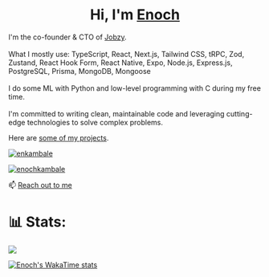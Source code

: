<h1 align="center">Hi, I'm <a href="https://enkambale.com">Enoch</a></h1>
<p align="left">
I'm the co-founder & CTO of <a href="https://dev.enkambale.com">Jobzy</a>.
<br/><br/>
What I mostly use: TypeScript, React, Next.js, Tailwind CSS, tRPC, Zod, Zustand, React Hook Form, React Native, Expo, Node.js, Express.js, PostgreSQL, Prisma, MongoDB, Mongoose
<br/><br/>
I do some ML with Python and low-level programming with C during my free time. 
<br/><br/>
I'm committed to writing clean, maintainable code and leveraging cutting-edge technologies to solve complex problems.

Here are <a href="https://dev.enkambale.com">some of my projects</a>.


<p align="left"> <a href="https://twitter.com/enkambale" target="blank"><img src="https://img.shields.io/twitter/follow/enkambale?logo=twitter&style=for-the-badge" alt="enkambale" /></a> </p>
<p align="left"><a href="https://www.linkedin.com/in/enochkambale" target="blank"><img src="https://img.shields.io/badge/LinkedIn-0077B5?style=for-the-badge&logo=linkedin&logoColor=white" alt="enochkambale" /></a> </p>

📫 [Reach out to me](https://dev.enkambale.com/#contact)


# 📊 Stats:
![](https://github-readme-streak-stats.herokuapp.com/?user=camballe&theme=dark&hide_border=false) <br/>

[![Enoch's WakaTime stats](https://github-readme-stats.vercel.app/api/wakatime?username=enkambale&theme=dark&layout=compact&custom_title=WakaTime%20Stats%20(Last%207%20Days))](https://github.com/anuraghazra/github-readme-stats)
